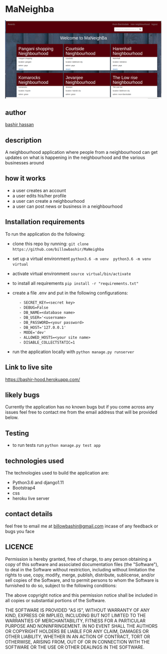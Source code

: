 # MaNeighba

![alt text](https://raw.githubusercontent.com/billowbashir/MaNeighba/master/media/profile_photos/neighba.png)
## author
[bashir hassan](https://github.com/billowbashir/)

## description
A neighbourhood application where people from a neighbourhood can get updates on what is happening in the neighbourhood and the various businesses around
## how it works
- a user creates an account
- a user edits his/her profile
- a user can create a neighbourhood
- a user can post news or business in a neighbourhood

## Installation requirements
To run the application do the following:

- clone this repo by running:
` git clone https://github.com/billowbashir/MaNeighba `
- set up a virtual environment
 ` python3.6 -m venv  python3.6 -m venv virtual `
 - activate virtual environment
  ` source virtual/bin/activate `
- to install all requirements
` pip install -r "requirements.txt" `
 - create a file .env and put in the following configurations:
   ```
      - SECRET_KEY=<secret key>
      - DEBUG=False
      - DB_NAME=<database name>
      - DB_USER='<username>
      - DB_PASSWORD=<your password>
      - DB_HOST='127.0.0.1'
      - MODE='dev'
      - ALLOWED_HOSTS=<your site name>
      - DISABLE_COLLECTSTATIC=1
   ```

- run the application locally with
 ` python manage.py runserver `
## Link to live site
https://bashir-hood.herokuapp.com/

## likely bugs
Currently the application has no known bugs but if you come across any issues feel free to contact me from the email address that will be provided below.
## Testing
- to run tests run ` python manage.py test app `
## technologies used
The technologies used to build the application are:

- Python3.6 and django1.11
- Bootstrap4
- css
- heroku live server

## contact details
feel free to email me at billowbashir@gmail.com incase of any feedback or bugs you face

## LICENCE
Permission is hereby granted, free of charge, to any person obtaining a copy of this software and associated documentation files (the "Software"), to deal in the Software without restriction, including without limitation the rights to use, copy, modify, merge, publish, distribute, sublicense, and/or sell copies of the Software, and to permit persons to whom the Software is furnished to do so, subject to the following conditions:

The above copyright notice and this permission notice shall be included in all copies or substantial portions of the Software.

THE SOFTWARE IS PROVIDED "AS IS", WITHOUT WARRANTY OF ANY KIND, EXPRESS OR IMPLIED, INCLUDING BUT NOT LIMITED TO THE WARRANTIES OF MERCHANTABILITY, FITNESS FOR A PARTICULAR PURPOSE AND NONINFRINGEMENT. IN NO EVENT SHALL THE AUTHORS OR COPYRIGHT HOLDERS BE LIABLE FOR ANY CLAIM, DAMAGES OR OTHER LIABILITY, WHETHER IN AN ACTION OF CONTRACT, TORT OR OTHERWISE, ARISING FROM, OUT OF OR IN CONNECTION WITH THE SOFTWARE OR THE USE OR OTHER DEALINGS IN THE SOFTWARE.
